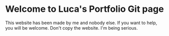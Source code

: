# Welcome to Luca's Portfolio Git page

This website has been made by me and nobody else. If you want to help, you will be welcome.
Don't copy the website. I'm being serious.